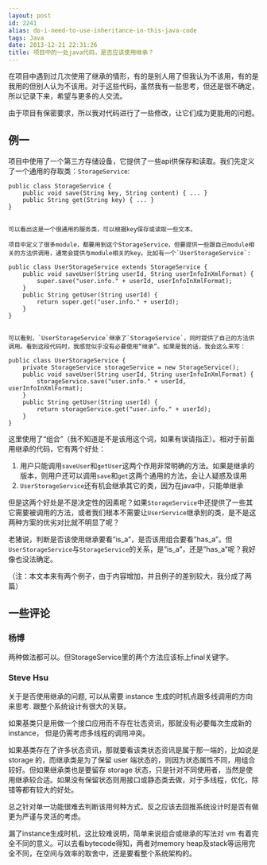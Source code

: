 ```yaml
---
layout: post
id: 2241
alias: do-i-need-to-use-inheritance-in-this-java-code
tags: Java
date: 2013-12-21 22:31:26
title: 项目中的一处java代码，是否应该使用继承？
---
```


在项目中遇到过几次使用了继承的情形，有的是别人用了但我认为不该用，有的是我用的但别人认为不该用。对于这些代码，虽然我有一些思考，但还是很不确定，所以记录下来，希望与更多的人交流。

由于项目有保密要求，所以我对代码进行了一些修改，让它们成为更能用的问题。

## 例一

项目中使用了一个第三方存储设备，它提供了一些api供保存和读取。我们先定义了一个通用的存取类：`StorageService`:

    public class StorageService {
        public void save(String key, String content) { ... }
        public String get(String key) { ... }
    }
    

    可以看出这是一个很通用的服务类，可以根据key保存或读取一些文本。

    项目中定义了很多module，都要用到这个StorageService，但要提供一些跟自己module相关的方法供调用，通常会提供与module相关的key。比如有一个`UserStorageService`:

    public class UserStorageService extends StorageService {
        public void saveUser(String userId, String userInfoInXmlFormat) {
            super.save("user.info." + userId, userInfoInXmlFormat);
        }
        public String getUser(String userId) {
            return super.get("user.info." + userId);
        }
    }
    

    可以看到，`UserStorageService`继承了`StorageService`，同时提供了自己的方法供调用。看到这段代码时，我感觉似乎没有必要使用“继承”。如果是我的话，我会这么来写：

    public class UserStorageService {
        private StorageService storageService = new StorageService();
        public void saveUser(String userId, String userInfoInXmlFormat) {
            storageService.save("user.info." + userId, userInfoInXmlFormat);
        }
        public String getUser(String userId) {
            return storageService.get("user.info." + userId);
        }
    }

这里使用了“组合”（我不知道是不是该用这个词，如果有误请指正）。相对于前面用继承的代码，它有两个好处：

1.  用户只能调用`saveUser`和`getUser`这两个作用非常明确的方法。如果是继承的版本，则用户还可以调用`save`和`get`这两个通用的方法，会让人疑惑及误用
2.  `UserStorageService`还有机会继承其它的类，因为在java中，只能单继承

但是这两个好处是不是决定性的因素呢？如果`StorageService`中还提供了一些其它需要被调用的方法，或者我们根本不需要让`UserService`继承别的类，是不是这两种方案的优劣对比就不明显了呢？

老猪说，判断是否该使用继承要看&#8221;is_a&#8221;，是否该用组合要看&#8221;has_a&#8221;。但`UserStorageService`与`StorageService`的关系，是&#8221;is_a&#8221;，还是&#8221;has_a&#8221;呢？我好像也没法确定。

（注：本文本来有两个例子，由于内容增加，并且例子的差别较大，我分成了两篇）

## 一些评论

### 杨博

两种做法都可以。但StorageService里的两个方法应该标上final关键字。

### Steve Hsu

关于是否使用继承的问题, 可以从需要 instance 生成的时机点跟多线调用的方向来思考. 跟整个系统设计有很大的关联。

如果基类只是用做一个接口应用而不存在壮态资讯，那就没有必要每次生成新的 instance， 但是仍需考虑多线程的调用冲突。

如果基类存在了许多状态资讯，那就要看该类状态资讯是属于那一端的，比如说是 storage 的，而继承类是为了保留 user 端状态的，则因为状态属性不同，用组合较好。但如果继承类也是要留存 storage 状态，只是针对不同使用者，当然是使用继承较合适。如果没有保留状态则用接口或静态类去做，对于多线程，优化，除错等都有较大的好处。

总之针对单一功能很难去判断该用何种方式，反之应该去回推系统设计时是否有做更为严谨与灵活的考虑。

漏了instance生成时机，这比较难说明，简单来说组合或继承的写法对 vm 有着完全不同的意义。可以去看bytecode得知，两者对memory heap及stack等运用完全不同，在空间与效率的取舍中，还是要看整个系统架构的。
